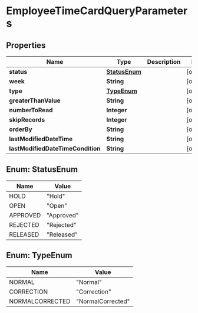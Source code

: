
# EmployeeTimeCardQueryParameters

## Properties
Name | Type | Description | Notes
------------ | ------------- | ------------- | -------------
**status** | [**StatusEnum**](#StatusEnum) |  |  [optional]
**week** | **String** |  |  [optional]
**type** | [**TypeEnum**](#TypeEnum) |  |  [optional]
**greaterThanValue** | **String** |  |  [optional]
**numberToRead** | **Integer** |  |  [optional]
**skipRecords** | **Integer** |  |  [optional]
**orderBy** | **String** |  |  [optional]
**lastModifiedDateTime** | **String** |  |  [optional]
**lastModifiedDateTimeCondition** | **String** |  |  [optional]


<a name="StatusEnum"></a>
## Enum: StatusEnum
Name | Value
---- | -----
HOLD | &quot;Hold&quot;
OPEN | &quot;Open&quot;
APPROVED | &quot;Approved&quot;
REJECTED | &quot;Rejected&quot;
RELEASED | &quot;Released&quot;


<a name="TypeEnum"></a>
## Enum: TypeEnum
Name | Value
---- | -----
NORMAL | &quot;Normal&quot;
CORRECTION | &quot;Correction&quot;
NORMALCORRECTED | &quot;NormalCorrected&quot;



